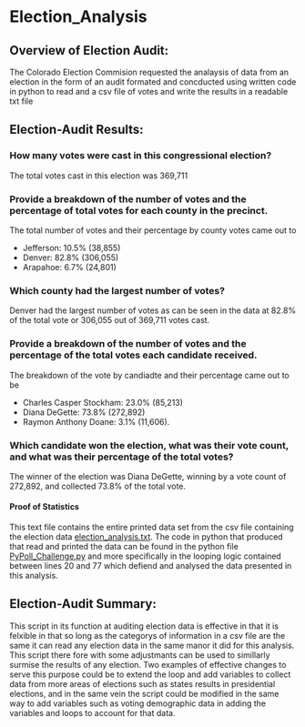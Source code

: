 # Election_Analysis

## Overview of Election Audit: 
The Colorado Election Commision requested the analaysis of data from an election in the form of an audit formated and concducted using written code in python to read and a csv file of votes and write the results in a readable txt file 
## Election-Audit Results: 
### How many votes were cast in this congressional election?
The total votes cast in this election was 369,711

### Provide a breakdown of the number of votes and the percentage of total votes for each county in the precinct.
The total number of votes and their percentage by county votes came out to 
- Jefferson: 10.5% (38,855)
- Denver: 82.8% (306,055)
- Arapahoe: 6.7% (24,801)

### Which county had the largest number of votes?
Denver had the largest number of votes as can be seen in the data at 82.8% of the total vote or 306,055 out of 369,711 votes cast.

### Provide a breakdown of the number of votes and the percentage of the total votes each candidate received.
The breakdown of the vote by candiadte and their percentage came out to be
- Charles Casper Stockham: 23.0% (85,213)
- Diana DeGette: 73.8% (272,892)
- Raymon Anthony Doane: 3.1% (11,606).

### Which candidate won the election, what was their vote count, and what was their percentage of the total votes?
The winner of the election was Diana DeGette, winning by a vote count of 272,892, and collected 73.8% of the total vote.

#### Proof of Statistics 
This text file contains the entire printed data set from the csv file containing the election data [election_analysis.txt](https://github.com/mhaus2001/Election_Analysis/blob/main/analysis/election_analysis.txt).
The code in python that produced that read and printed the data can be found in the python file [PyPoll_Challenge.py](https://github.com/mhaus2001/Election_Analysis/blob/main/analysis/PyPoll_Challenge.py) and more specifically in the looping logic contained between lines 20 and 77 which defiend and analysed the data presented in this analysis.
## Election-Audit Summary: 
This script in its function at auditing election data is effective in that it is felxible in that so long as the categorys of information in a csv file are the same it can read any election data in the same manor it did for this analysis. This script there fore with some adjustmants can be used to simillarly surmise the results of any election. Two examples of effective changes to serve this purpose could be to extend the loop and add variables to collect data from more areas of elections such as states results in presidential elections, and in the same vein the script could be modified in the same way to add variables such as voting demographic data in adding the variables and loops to account for that data. 
